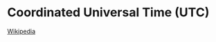 # Coordinated Universal Time (UTC)
[Wikipedia](https://en.wikipedia.org/wiki/Coordinated_Universal_Time)